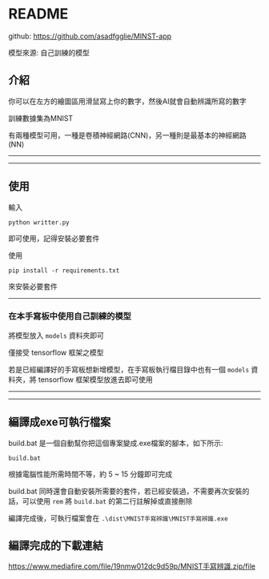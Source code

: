 # README

github: <https://github.com/asadfgglie/MINST-app>

模型來源: 自己訓練的模型

## 介紹

你可以在左方的繪圖區用滑鼠寫上你的數字，然後AI就會自動辨識所寫的數字

訓練數據集為MNIST

有兩種模型可用，一種是卷積神經網路(CNN)，另一種則是最基本的神經網路(NN)

---
---

## 使用

輸入
```
python writter.py
```

即可使用，記得安裝必要套件

使用
```
pip install -r requirements.txt
```

來安裝必要套件

---

### 在本手寫板中使用自己訓練的模型

將模型放入 `models` 資料夾即可

僅接受 tensorflow 框架之模型

若是已經編譯好的手寫板想新增模型，在手寫板執行檔目錄中也有一個 `models` 資料夾，將 tensorflow 框架模型放進去即可使用

---
---

## 編譯成exe可執行檔案

build.bat 是一個自動幫你把這個專案變成.exe檔案的腳本，如下所示:
```
build.bat
```

根據電腦性能所需時間不等，約 5 ~ 15 分鐘即可完成

build.bat 同時還會自動安裝所需要的套件，若已經安裝過，不需要再次安裝的話，可以使用 `rem` 將 `build.bat` 的第二行註解掉或直接刪除

編譯完成後，可執行檔案會在 `.\dist\MNIST手寫辨識\MNIST手寫辨識.exe`

## 編譯完成的下載連結

<https://www.mediafire.com/file/19nmw012dc9d59p/MNIST手寫辨識.zip/file>
